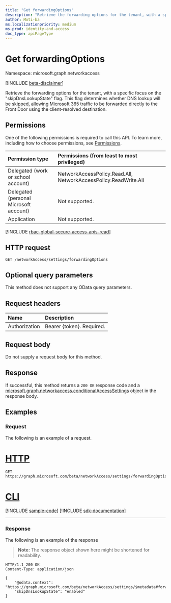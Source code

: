 ```yaml
---
title: "Get forwardingOptions"
description: "Retrieve the forwarding options for the tenant, with a specific focus on the 'skipDnsLookupState' flag. This flag determines whether DNS lookup will be skipped, allowing Microsoft 365 traffic to be forwarded directly to the Front Door using the client-resolved destination."
author: Moti-ba
ms.localizationpriority: medium
ms.prod: identity-and-access
doc_type: apiPageType
---
```


# Get forwardingOptions
Namespace: microsoft.graph.networkaccess

[!INCLUDE [beta-disclaimer](../../includes/beta-disclaimer.md)]

Retrieve the forwarding options for the tenant, with a specific focus on the "skipDnsLookupState" flag. This flag determines whether DNS lookup will be skipped, allowing Microsoft 365 traffic to be forwarded directly to the Front Door using the client-resolved destination.

## Permissions
One of the following permissions is required to call this API. To learn more, including how to choose permissions, see [Permissions](/graph/permissions-reference).

|Permission type|Permissions (from least to most privileged)|
|:---|:---|
|Delegated (work or school account)|NetworkAccessPolicy.Read.All, NetworkAccessPolicy.ReadWrite.All|
|Delegated (personal Microsoft account)|Not supported.|
|Application|Not supported.|

[!INCLUDE [rbac-global-secure-access-apis-read](../includes/rbac-for-apis/rbac-global-secure-access-apis-read.md)]

## HTTP request

<!-- {
  "blockType": "ignored"
}
-->
``` http
GET /networkAccess/settings/forwardingOptions
```

## Optional query parameters
This method does not support any OData query parameters.

## Request headers
|Name|Description|
|:---|:---|
|Authorization|Bearer {token}. Required.|

## Request body
Do not supply a request body for this method.

## Response

If successful, this method returns a `200 OK` response code and a [microsoft.graph.networkaccess.conditionalAccessSettings](../resources/networkaccess-conditionalaccesssettings.md) object in the response body.

## Examples

### Request
The following is an example of a request.
# [HTTP](#tab/http)
<!-- {
  "blockType": "request",
  "name": "get_forwardingoptions"
}
-->
``` http
GET https://graph.microsoft.com/beta/networkAccess/settings/forwardingOptions
```

# [CLI](#tab/cli)
[!INCLUDE [sample-code](../includes/snippets/cli/get-forwardingoptions-cli-snippets.md)]
[!INCLUDE [sdk-documentation](../includes/snippets/snippets-sdk-documentation-link.md)]

---

### Response
The following is an example of the response
>**Note:** The response object shown here might be shortened for readability.
<!-- {
  "blockType": "response",
  "truncated": true,
  "@odata.type": "microsoft.graph.networkaccess.forwardingOptions"
}
-->
``` http
HTTP/1.1 200 OK
Content-Type: application/json

{
    "@odata.context": "https://graph.microsoft.com/beta/networkAccess/settings/$metadata#forwardingOptions",
    "skipDnsLookupState": "enabled"
}
```


